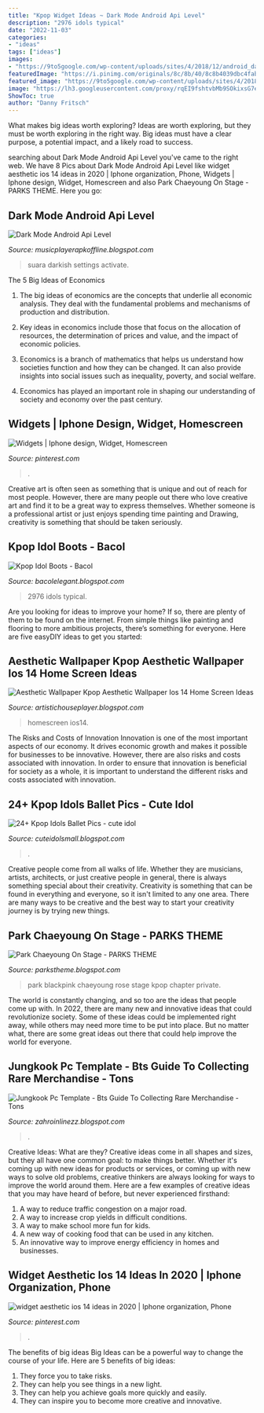 ```yaml
---
title: "Kpop Widget Ideas ~ Dark Mode Android Api Level"
description: "2976 idols typical"
date: "2022-11-03"
categories:
- "ideas"
tags: ["ideas"]
images:
- "https://9to5google.com/wp-content/uploads/sites/4/2018/12/android_dark_mode_theme_night_1.jpg"
featuredImage: "https://i.pinimg.com/originals/8c/8b/40/8c8b4039dbc4fab08e33b038b5a4d7f0.jpg"
featured_image: "https://9to5google.com/wp-content/uploads/sites/4/2018/12/android_dark_mode_theme_night_1.jpg"
image: "https://lh3.googleusercontent.com/proxy/rqEI9fshtvbMb9SOkixsG7edzOPok2u0dCJJ4uXPcRdTFa_0_6OyLDBr7XdqwgvXF0qS9eyYZhaJpSJXoDfj_SuTyWxBcLzUOT28eTDxNwC7lYYNoSvUuCKctA=w1200-h630-p-k-no-nu"
ShowToc: true
author: "Danny Fritsch"
---
```



What makes big ideas worth exploring?
Ideas are worth exploring, but they must be worth exploring in the right way. Big ideas must have a clear purpose, a potential impact, and a likely road to success.

	

		
searching about Dark Mode Android Api Level you've came to the right web. We have 8 Pics about Dark Mode Android Api Level like widget aesthetic ios 14 ideas in 2020 | Iphone organization, Phone, Widgets | Iphone design, Widget, Homescreen and also Park Chaeyoung On Stage - PARKS THEME. Here you go:
		
    
## Dark Mode Android Api Level

<img loading=lazy src="https://9to5google.com/wp-content/uploads/sites/4/2018/12/android_dark_mode_theme_night_1.jpg" onerror="this.onerror=null;this.src='https://tse1.mm.bing.net/th?id=OIP.p3-Tl-kXtmwu8VNse4ov-AHaDt&amp;pid=15.1';" alt="Dark Mode Android Api Level">

_Source: musicplayerapkoffline.blogspot.com_

>suara darkish settings activate. 

	

The 5 Big Ideas of Economics
1. The big ideas of economics are the concepts that underlie all economic analysis. They deal with the fundamental problems and mechanisms of production and distribution.
2. Key ideas in economics include those that focus on the allocation of resources, the determination of prices and value, and the impact of economic policies.

3. Economics is a branch of mathematics that helps us understand how societies function and how they can be changed. It can also provide insights into social issues such as inequality, poverty, and social welfare.

4. Economics has played an important role in shaping our understanding of society and economy over the past century.

    
## Widgets | Iphone Design, Widget, Homescreen

<img loading=lazy src="https://i.pinimg.com/736x/18/b9/51/18b9519b4f14ed05748b541e1f75349e.jpg" onerror="this.onerror=null;this.src='https://tse2.mm.bing.net/th?id=OIP.ilyz5p8M8DxggjljjoFYvgHaNK&amp;pid=15.1';" alt="Widgets | Iphone design, Widget, Homescreen">

_Source: pinterest.com_

>. 

	

Creative art is often seen as something that is unique and out of reach for most people. However, there are many people out there who love creative art and find it to be a great way to express themselves. Whether someone is a professional artist or just enjoys spending time painting and Drawing, creativity is something that should be taken seriously.

    
## Kpop Idol Boots - Bacol

<img loading=lazy src="https://i.pinimg.com/564x/3e/7b/3b/3e7b3b1f78d0e7ab5c4101a9f40777fb.jpg" onerror="this.onerror=null;this.src='https://tse4.mm.bing.net/th?id=OIP.dacx1fkfzKUEDHEBBupNsQHaEv&amp;pid=15.1';" alt="Kpop Idol Boots - Bacol">

_Source: bacolelegant.blogspot.com_

>2976 idols typical. 

	

Are you looking for ideas to improve your home? If so, there are plenty of them to be found on the internet. From simple things like painting and flooring to more ambitious projects, there’s something for everyone. Here are five easyDIY ideas to get you started: 

    
## Aesthetic Wallpaper Kpop Aesthetic Wallpaper Ios 14 Home Screen Ideas

<img loading=lazy src="https://i.pinimg.com/originals/1d/e2/e2/1de2e24c231223a5610d37969603bd08.jpg" onerror="this.onerror=null;this.src='https://tse2.mm.bing.net/th?id=OIP.EdoQ2o0ETuOluieEo6gnMQHaNK&amp;pid=15.1';" alt="Aesthetic Wallpaper Kpop Aesthetic Wallpaper Ios 14 Home Screen Ideas">

_Source: artistichouseplayer.blogspot.com_

>homescreen ios14. 

	

The Risks and Costs of Innovation
Innovation is one of the most important aspects of our economy. It drives economic growth and makes it possible for businesses to be innovative. However, there are also risks and costs associated with innovation. In order to ensure that innovation is beneficial for society as a whole, it is important to understand the different risks and costs associated with innovation.

    
## 24+ Kpop Idols Ballet Pics - Cute Idol

<img loading=lazy src="https://lh3.googleusercontent.com/proxy/rqEI9fshtvbMb9SOkixsG7edzOPok2u0dCJJ4uXPcRdTFa_0_6OyLDBr7XdqwgvXF0qS9eyYZhaJpSJXoDfj_SuTyWxBcLzUOT28eTDxNwC7lYYNoSvUuCKctA=w1200-h630-p-k-no-nu" onerror="this.onerror=null;this.src='https://tse2.mm.bing.net/th?id=OIP.zG8oEhYVAsOJt4phHQgQ7wHaGV&amp;pid=15.1';" alt="24+ Kpop Idols Ballet Pics - cute idol">

_Source: cuteidolsmall.blogspot.com_

>. 

	

Creative people come from all walks of life. Whether they are musicians, artists, architects, or just creative people in general, there is always something special about their creativity. Creativity is something that can be found in everything and everyone, so it isn't limited to any one area. There are many ways to be creative and the best way to start your creativity journey is by trying new things.

    
## Park Chaeyoung On Stage - PARKS THEME

<img loading=lazy src="https://i.pinimg.com/originals/8c/8b/40/8c8b4039dbc4fab08e33b038b5a4d7f0.jpg" onerror="this.onerror=null;this.src='https://tse3.mm.bing.net/th?id=OIP.4z4z7ZZeyRmVUSxHoguNzwHaLG&amp;pid=15.1';" alt="Park Chaeyoung On Stage - PARKS THEME">

_Source: parkstheme.blogspot.com_

>park blackpink chaeyoung rose stage kpop chapter private. 

	

The world is constantly changing, and so too are the ideas that people come up with. In 2022, there are many new and innovative ideas that could revolutionize society. Some of these ideas could be implemented right away, while others may need more time to be put into place. But no matter what, there are some great ideas out there that could help improve the world for everyone.

    
## Jungkook Pc Template - Bts Guide To Collecting Rare Merchandise - Tons

<img loading=lazy src="https://i.pinimg.com/474x/c2/cb/01/c2cb01ca8489b88b5045e25c096c8ca6.jpg" onerror="this.onerror=null;this.src='https://tse1.mm.bing.net/th?id=OIP.jsikYdwJXKof0YpbJRTrCQAAAA&amp;pid=15.1';" alt="Jungkook Pc Template - Bts Guide To Collecting Rare Merchandise - Tons">

_Source: zahroinlinezz.blogspot.com_

>. 

	

Creative Ideas: What are they?
Creative ideas come in all shapes and sizes, but they all have one common goal: to make things better. Whether it's coming up with new ideas for products or services, or coming up with new ways to solve old problems, creative thinkers are always looking for ways to improve the world around them. Here are a few examples of creative ideas that you may have heard of before, but never experienced firsthand: 
1. A way to reduce traffic congestion on a major road.
2. A way to increase crop yields in difficult conditions.
3. A way to make school more fun for kids.
4. A new way of cooking food that can be used in any kitchen.
5. An innovative way to improve energy efficiency in homes and businesses.

    
## Widget Aesthetic Ios 14 Ideas In 2020 | Iphone Organization, Phone

<img loading=lazy src="https://i.pinimg.com/originals/e1/73/21/e1732198291ce4f1be20d371f05b9f64.jpg" onerror="this.onerror=null;this.src='https://tse3.mm.bing.net/th?id=OIP.F-S8aooKShzdrXuW6Z5-YQHaPO&amp;pid=15.1';" alt="widget aesthetic ios 14 ideas in 2020 | Iphone organization, Phone">

_Source: pinterest.com_

>. 

	

The benefits of big ideas
Big Ideas can be a powerful way to change the course of your life. Here are 5 benefits of big ideas:
1. They force you to take risks.
2. They can help you see things in a new light.
3. They can help you achieve goals more quickly and easily.
4. They can inspire you to become more creative and innovative.

